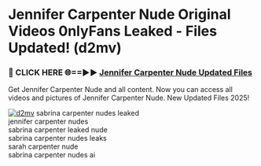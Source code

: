 # Jennifer Carpenter Nude Original Videos 0nlyFans Leaked - Files Updated! (d2mv)

<h3>🔴 CLICK HERE 🌐==►► <a href="https://tinyurl.com/4mcuefdz" rel="nofollow">Jennifer Carpenter Nude Updated Files</a></h3>

Get Jennifer Carpenter Nude and all content. Now you can access all videos and pictures of Jennifer Carpenter Nude. New Updated Files 2025!

[![d2mv](https://i.imgur.com/StAQSOY.gif)](https://tinyurl.com/4mcuefdz)
sabrina carpenter nudes leaked<br>
jennifer carpenter nudes<br>
sabrina carpenter leaked nude<br>
sabrina carpenter nudes leaks<br>
sarah carpenter nude<br>
sabrina carpenter nudes ai